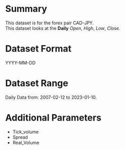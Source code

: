 # Summary

This dataset is for the forex pair CAD-JPY.    
This dataset looks at the **Daily** _Open_, _High_, _Low_, _Close_. 

# Dataset Format  

YYYY-MM-DD    

# Dataset Range

Daily Data from: 2007-02-12 to 2023-01-10.

# Additional Parameters

* Tick_volume
* Spread
* Real_Volume
 
